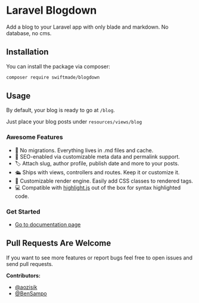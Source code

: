 Laravel Blogdown
=====================

Add a blog to your Laravel app with only blade and markdown. No database, no cms.


## Installation

You can install the package via composer:

```bash
composer require swiftmade/blogdown
```


## Usage

By default, your blog is ready to go at `/blog`.

Just place your blog posts under `resources/views/blog`

### Awesome Features

- 📝 No migrations. Everything lives in .md files and cache.
- 🧭  SEO-enabled via customizable meta data and permalink support.
- 🏷 Attach slug, author profile, publish date and more to your posts.
- 🛳 Ships with views, controllers and routes. Keep it or customize it.
- 💉 Customizable render engine. Easily add CSS classes to rendered tags.
- 💻 Compatible with [highlight.js](https://highlightjs.org/) out of the box for syntax highlighted code.

### Get Started

* [Go to documentation page](https://swiftmade.github.io/blogdown/)
	
## Pull Requests Are Welcome

If you want to see more features or report bugs feel free to open issues and send pull requests.

**Contributors:**

* [@aozisik](https://github.com/aozisik)
* [@BenSampo](https://github.com/BenSampo)
